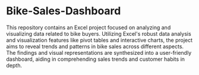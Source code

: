 # Bike-Sales-Dashboard

This repository contains an Excel project focused on analyzing and visualizing data related to bike buyers. Utilizing Excel's robust data analysis and visualization features like pivot tables and interactive charts, the project aims to reveal trends and patterns in bike sales across different aspects. The findings and visual representations are synthesized into a user-friendly dashboard, aiding in comprehending sales trends and customer habits in depth.
